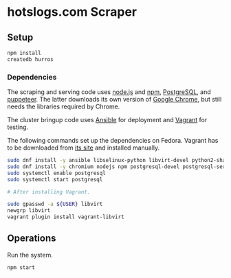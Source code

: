 # hotslogs.com Scraper

## Setup

```bash
npm install
createdb hurros
```

### Dependencies

The scraping and serving code uses [node.js](https://nodejs.org/) and
[npm](https://www.npmjs.com/), [PostgreSQL](https://www.postgresql.org/), and
[puppeteer](https://github.com/GoogleChrome/puppeteer). The latter downloads its
own version of [Google Chrome](https://www.google.com/chrome), but still needs
the libraries required by Chrome.

The cluster bringup code uses [Ansible](https://github.com/ansible/ansible) for
deployment and [Vagrant](https://github.com/hashicorp/vagrant) for testing.

The following commands set up the dependencies on Fedora. Vagrant has to be
downloaded from [its site](https://www.vagrantup.com/downloads.html) and
installed manually.

```bash
sudo dnf install -y ansible libselinux-python libvirt-devel python2-shade
sudo dnf install -y chromium nodejs npm postgresql-devel postgresql-server
sudo systemctl enable postgresql
sudo systemctl start postgresql

# After installing Vagrant.

sudo gpasswd -a ${USER} libvirt
newgrp libvirt
vagrant plugin install vagrant-libvirt
```

## Operations

Run the system.

```bash
npm start
```